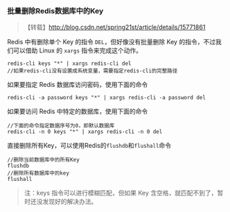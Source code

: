 ### 批量删除Redis数据库中的Key

> 【转载】http://blog.csdn.net/spring21st/article/details/15771861

Redis 中有删除单个 Key 的指令 `DEL`，但好像没有批量删除 Key 的指令，不过我们可以借助 Linux 的 `xargs` 指令来完成这个动作。

```
redis-cli keys "*" | xargs redis-cli del  
//如果redis-cli没有设置成系统变量，需要指定redis-cli的完整路径
```

如果要指定 Redis 数据库访问密码，使用下面的命令

```
redis-cli -a password keys "*" | xargs redis-cli -a password del  
```

如果要访问 Redis 中特定的数据库，使用下面的命令

```
//下面的命令指定数据序号为0，即默认数据库  
redis-cli -n 0 keys "*" | xargs redis-cli -n 0 del  
```

直接删除所有Key，可以使用Redis的`flushdb`和`flushall`命令

```
//删除当前数据库中的所有Key  
flushdb  
//删除所有数据库中的key  
flushall 
```

> 注：keys 指令可以进行模糊匹配，但如果 Key 含空格，就匹配不到了，暂时还没发现好的解决办法。
